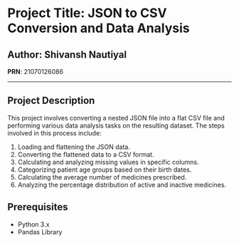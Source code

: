 # Project Title: JSON to CSV Conversion and Data Analysis

## Author: Shivansh Nautiyal
**PRN**: 21070126086

---

## Project Description

This project involves converting a nested JSON file into a flat CSV file and performing various data analysis tasks on the resulting dataset. The steps involved in this process include:

1. Loading and flattening the JSON data.
2. Converting the flattened data to a CSV format.
3. Calculating and analyzing missing values in specific columns.
4. Categorizing patient age groups based on their birth dates.
5. Calculating the average number of medicines prescribed.
6. Analyzing the percentage distribution of active and inactive medicines.

## Prerequisites

- Python 3.x
- Pandas Library

